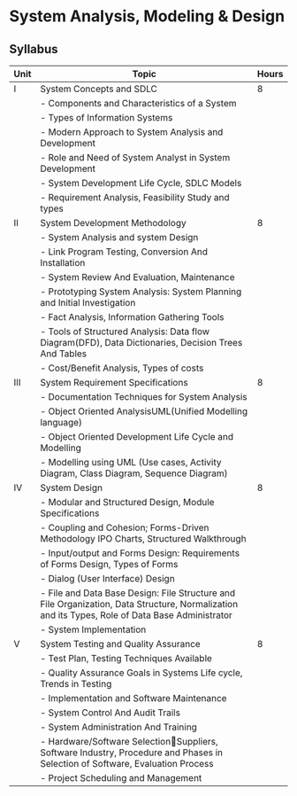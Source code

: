 # System Analysis, Modeling & Design

## Syllabus 

| Unit | Topic | Hours |
|---|---|---|
| I | System Concepts and SDLC | 8 |
| | - Components and Characteristics of a System | |
| | - Types of Information Systems | |
| | - Modern Approach to System Analysis and Development | |
| | - Role and Need of System Analyst in System Development | |
| | - System Development Life Cycle, SDLC Models | |
| | - Requirement Analysis, Feasibility Study and types | |
| II | System Development Methodology | 8 |
| | - System Analysis and system Design | |
| | - Link Program Testing, Conversion And Installation | |
| | - System Review And Evaluation, Maintenance | |
| | - Prototyping System Analysis: System Planning and Initial Investigation | |
| | - Fact Analysis, Information Gathering Tools | |
| | - Tools of Structured Analysis: Data flow Diagram(DFD), Data Dictionaries, Decision Trees And Tables | |
| | - Cost/Benefit Analysis, Types of costs | |
| III | System Requirement Specifications | 8 |
| | - Documentation Techniques for System Analysis | |
| | - Object Oriented AnalysisUML(Unified Modelling language) | |
| | - Object Oriented Development Life Cycle and Modelling | |
| | - Modelling using UML (Use cases, Activity Diagram, Class Diagram, Sequence Diagram) | |
| IV | System Design | 8 |
| | - Modular and Structured Design, Module Specifications | |
| | - Coupling and Cohesion; Forms-Driven Methodology IPO Charts, Structured Walkthrough | |
| | - Input/output and Forms Design: Requirements of Forms Design, Types of Forms | |
| | - Dialog (User Interface) Design | |
| | - File and Data Base Design: File Structure and File Organization, Data Structure, Normalization and its Types, Role of Data Base Administrator | |
| | - System Implementation | |
| V | System Testing and Quality Assurance | 8 |
| | - Test Plan, Testing Techniques Available | |
| | - Quality Assurance Goals in Systems Life cycle, Trends in Testing | |
| | - Implementation and Software Maintenance | |
| | - System Control And Audit Trails | |
| | - System Administration And Training | |
| | - Hardware/Software SelectionSuppliers, Software Industry, Procedure and Phases in Selection of Software, Evaluation Process | |
| | - Project Scheduling and Management | |


